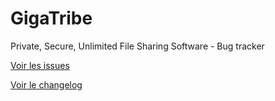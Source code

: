 # GigaTribe
Private, Secure, Unlimited File Sharing Software - Bug tracker


[Voir les issues](https://github.com/gigagg/GigaTribe/issues)

[Voir le changelog](https://github.com/gigagg/GigaTribe/blob/master/changelog.md)
